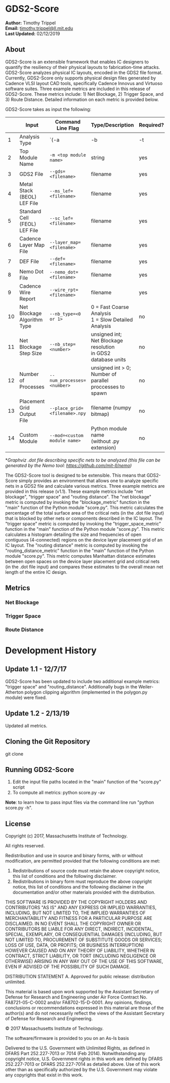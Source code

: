 # GDS2-Score

**Author:**			Timothy Trippel <br>
**Email:**			timothy.trippel@ll.mit.edu <br>
**Last Updated:**	02/12/2019 <br>

## About

GDS2-Score is an extensible framework that enables IC designers to quantify the resiliency of their physical layouts to fabrication-time attacks. GDS2-Score analyzes physical IC layouts, encoded in the GDS2 file format. Currently, GDS2-Score only supports physical design files generated by Cadence VLSI layout CAD tools, specifically Cadence Innovus and Virtuoso software suites. Three example metrics are included in this release of GDS2-Score. These metrics include: 1) Net Blockage, 2) Trigger Space, and 3) Route Distance. Detailed information on each metric is provided below.

GDS2-Score takes as input the following:

|    | Input                         | Command Line Flag             | Type/Description                                                                                                                     | Required? | Default |
|----|-------------------------------|-------------------------------|--------------------------------------------------------------------------------------------------------------------------------------|-----------|---------|
| 1  | Analysis Type                 | `(-a|-b|-t|-e)`               | -a = compute all metrics<br> -b = compute net blockage only<br> -t = compute trigger space only<br> -r = compute route distance only | yes       | none    |
| 2  | Top Module Name               | `-m <top module name>`        | string                                                                                                                               | yes       | none    |
| 3  | GDS2 File                     | `--gds=<filename>`            | filename                                                                                                                             | yes       | none    |
| 4  | Metal Stack (BEOL) LEF File   | `--ms_lef=<filename>`         | filename                                                                                                                             | yes       | none    |
| 5  | Standard Cell (FEOL) LEF File | `--sc_lef=<filename>`         | filename                                                                                                                             | yes       | none    |
| 6  | Cadence Layer Map File        | `--layer_map=<filename>`      | filename                                                                                                                             | yes       | none    |
| 7  | DEF File                      | `--def=<filename>`            | filename                                                                                                                             | yes       | none    |
| 8  | Nemo Dot File                 | `--nemo_dot=<filename>`       | filename                                                                                                                             | yes       | none    |
| 9  | Cadence Wire Report           | `--wire_rpt=<filename>`       | filename                                                                                                                             | yes       | none    |
| 10 | Net Blockage Algorithm Type   | `--nb_type=<0 or 1>`          | 0 = Fast Coarse Analysis<br> 1 = Slow Detailed Analysis                                                                              | no        | 1       |
| 11 | Net Blockage Step Size        | `--nb_step=<number>`          | unsigned int;<br> Net Blockage resolution<br> in GDS2 database units                                                                 | no        | 1       |
| 12 | Number of Processes           | `--num_processes=<number>`    | unsigned int > 0;<br> Number of parallel<br>  proccesses to spawn                                                                    | no        | 1       |
| 13 | Placement Grid Output File    | `--place_grid=<filename>.npy` | filename (numpy bitmap)                                                                                                              | no        | NULL    |
| 14 | Custom Module                 | `--mod=<custom module name>`  | Python module name<br> (without .py extension)                                                                                       | no        | NULL    |

\**Graphviz .dot file describing specific nets to be analyzed (this file can be generated by the Nemo tool: https://github.com/mit-ll/nemo)*

The GDS2-Score tool is designed to be extensible. This means that GDS2-Score simply provides an environment that allows one to analyze specific nets in a GDS2 file and calculate various metrics. Three example metrics are provided in this release (v1.1). These example metrics include "net blockage", "trigger space" and "routing distance". The "net blockage" metric is computed by invoking the "blockage_metric" function in the "main" function of the Python module "score.py". This metric calculates the percentage of the total surface area of the critical nets (in the .dot file input) that is blocked by other nets or components described in the IC layout. The "trigger space" metric is computed by invoking the "trigger_space_metric" function in the "main" function of the Python module "score.py". This metric calculates a histogram detailing the size and frequencies of open contiguous (4-connected) regions on the device layer placement grid of an IC layout. The "routing distance" metric is computed by invoking the "routing_distance_metric" function in the "main" function of the Python module "score.py". This metric computes Manhattan distance estimates between open spaces on the device layer placement grid and critical nets (in the .dot file input) and compares these estimates to the overall mean net length of the entire IC design.

## Metrics

### Net Blockage
### Trigger Space
### Route Distance

# Development History

## Update 1.1 - 12/7/17
GDS2-Score has been updated to include two additional example metrics: "trigger space" and "routing_distance". Additionally bugs in the Weiler-Atherton polygon clipping algorithm (implemented in the polygon.py module) were fixed.

## Update 1.2 - 2/13/19
Updated all metrics.

## Cloning the Git Repository
git clone <GDS2-Score Repository URL>

## Running GDS2-Score

1. Edit the input file paths located in the "main" function of the "score.py" script
2. To compute all metrics: python score.py -av 

**Note**: to learn how to pass input files via the command line run "python score.py -h".

## License
Copyright (c) 2017, Massachusetts Institute of Technology.

All rights reserved.

Redistribution and use in source and binary forms, with or without
modification, are permitted provided that the following conditions are met:

1. Redistributions of source code must retain the above copyright notice, this
   list of conditions and the following disclaimer.
2. Redistributions in binary form must reproduce the above copyright notice,
   this list of conditions and the following disclaimer in the documentation
   and/or other materials provided with the distribution.

THIS SOFTWARE IS PROVIDED BY THE COPYRIGHT HOLDERS AND CONTRIBUTORS "AS IS" AND
ANY EXPRESS OR IMPLIED WARRANTIES, INCLUDING, BUT NOT LIMITED TO, THE IMPLIED
WARRANTIES OF MERCHANTABILITY AND FITNESS FOR A PARTICULAR PURPOSE ARE
DISCLAIMED. IN NO EVENT SHALL THE COPYRIGHT OWNER OR CONTRIBUTORS BE LIABLE FOR
ANY DIRECT, INDIRECT, INCIDENTAL, SPECIAL, EXEMPLARY, OR CONSEQUENTIAL DAMAGES
(INCLUDING, BUT NOT LIMITED TO, PROCUREMENT OF SUBSTITUTE GOODS OR SERVICES;
LOSS OF USE, DATA, OR PROFITS; OR BUSINESS INTERRUPTION) HOWEVER CAUSED AND
ON ANY THEORY OF LIABILITY, WHETHER IN CONTRACT, STRICT LIABILITY, OR TORT
(INCLUDING NEGLIGENCE OR OTHERWISE) ARISING IN ANY WAY OUT OF THE USE OF THIS
SOFTWARE, EVEN IF ADVISED OF THE POSSIBILITY OF SUCH DAMAGE.

DISTRIBUTION STATEMENT A. Approved for public release: distribution unlimited.

This material is based upon work supported by the Assistant Secretary of Defense
for Research and Engineering under Air Force Contract No. FA8721-05-C-0002
and/or FA8702-15-D-0001. Any opinions, findings, conclusions or recommendations
expressed in this material are those of the author(s) and do not necessarily
reflect the views of the Assistant Secretary of Defense for Research and
Engineering.

© 2017 Massachusetts Institute of Technology.

The software/firmware is provided to you on an As-Is basis

Delivered to the U.S. Government with Unlimited Rights, as defined in DFARS Part
252.227-7013 or 7014 (Feb 2014). Notwithstanding any copyright notice, U.S.
Government rights in this work are defined by DFARS 252.227-7013 or DFARS
252.227-7014 as detailed above. Use of this work other than as specifically
authorized by the U.S. Government may violate any copyrights that exist in this
work.
